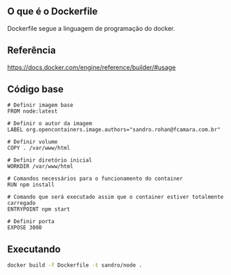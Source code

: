 ## O que é o Dockerfile
Dockerfile segue a linguagem de programação do docker.

## Referência
https://docs.docker.com/engine/reference/builder/#usage

## Código base
```docker
# Definir imagem base
FROM node:latest

# Definir o autor da imagem
LABEL org.opencontainers.image.authors="sandro.rohan@fcamara.com.br"

# Definir volume
COPY . /var/www/html

# Definir diretório inicial
WORKDIR /var/www/html

# Comandos necessários para o funcionamento do container
RUN npm install

# Comando que será executado assim que o container estiver totalmente carregado
ENTRYPOINT npm start

# Definir porta
EXPOSE 3000
```

## Executando
```bash
docker build -f Dockerfile -t sandro/node .
``` 